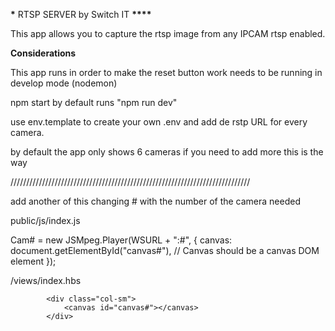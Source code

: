 **********\*********** RTSP SERVER by Switch IT **************\*\*\*\***************

This app allows you to capture the rtsp image from any IPCAM rtsp enabled.

**Considerations**

This app runs in order to make the reset button work needs to be running
in develop mode (nodemon)

npm start by default runs "npm run dev"

use env.template to create your own .env and add de rstp URL for every camera.

by default the app only shows 6 cameras if you need to add more this is the way

////////////////////////////////////////////////////////////////////////////

add another of this changing # with the number of the camera needed

public/js/index.js

Cam# = new JSMpeg.Player(WSURL + ":#", {
canvas: document.getElementById("canvas#"), // Canvas should be a canvas DOM element
});

/views/index.hbs

            <div class="col-sm">
                <canvas id="canvas#"></canvas>
            </div>

